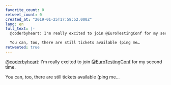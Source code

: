 ```yaml
---
favorite_count: 0
retweet_count: 0
created_at: "2019-01-25T17:58:52.000Z"
lang: en
full_text: |-
  @coderbyheart: I'm really excited to join @EuroTestingConf for my second time.

  You can, too, there are still tickets available (ping me…
retweeted: true
---
```


[@coderbyheart](https://twitter.com/coderbyheart): I'm really excited to join
[@EuroTestingConf](https://twitter.com/EuroTestingConf) for my second time.

You can, too, there are still tickets available (ping me…
